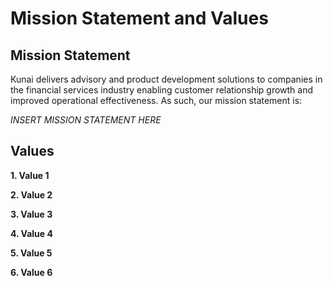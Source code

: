 # Mission Statement and Values

## Mission Statement

Kunai delivers advisory and product development solutions to companies in the financial services industry enabling customer relationship growth and improved operational effectiveness. As such, our mission statement is:

_INSERT MISSION STATEMENT HERE_ 

## Values

**1. Value 1**

**2. Value 2**

**3. Value 3**

**4. Value 4**

**5. Value 5**

**6. Value 6**
